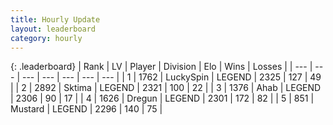 ```yaml
---
title: Hourly Update
layout: leaderboard
category: hourly
---
```


{: .leaderboard}
| Rank | LV | Player | Division | Elo | Wins | Losses |
| --- | --- | --- | --- | --- | --- | --- |
| <span data-change="0">1</span> | 1762 | <span title="ID: 498412">LuckySpin</span> | LEGEND | <span data-change="0">2325</span> | <span data-change="0">127</span> | <span data-change="0">49</span> |
| <span data-change="0">2</span> | 2892 | <span title="ID: 353063">Sktima</span> | LEGEND | <span data-change="8">2321</span> | <span data-change="1">100</span> | <span data-change="0">22</span> |
| <span data-change="0">3</span> | 1376 | <span title="ID: 402846">Ahab</span> | LEGEND | <span data-change="0">2306</span> | <span data-change="0">90</span> | <span data-change="0">17</span> |
| <span data-change="0">4</span> | 1626 | <span title="ID: 337810">Dregun</span> | LEGEND | <span data-change="0">2301</span> | <span data-change="0">172</span> | <span data-change="0">82</span> |
| <span data-change="0">5</span> | 851 | <span title="ID: 611082">Mustard</span> | LEGEND | <span data-change="0">2296</span> | <span data-change="0">140</span> | <span data-change="0">75</span> |